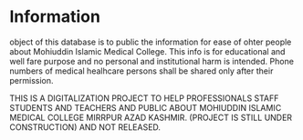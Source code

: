 # Information
object of this database is to public the information for ease of ohter people about Mohiuddin Islamic Medical College. 
This info is for educational and well fare purpose and no personal and institutional harm is intended.
Phone numbers of medical healhcare persons shall be shared only after their permission.


THIS IS A DIGITALIZATION PROJECT TO HELP PROFESSIONALS STAFF STUDENTS AND TEACHERS AND PUBLIC ABOUT MOHIUDDIN ISLAMIC MEDICAL COLLEGE MIRRPUR AZAD KASHMIR.
(PROJECT IS STILL UNDER CONSTRUCTION) AND NOT RELEASED.
